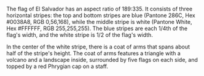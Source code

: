 The flag of El Salvador has an aspect ratio of 189:335. It consists of three horizontal stripes: the top and bottom stripes are blue (Pantone 286C, Hex #0038A8, RGB 0,56,168), while the middle stripe is white (Pantone White, Hex #FFFFFF, RGB 255,255,255). The blue stripes are each 1/4th of the flag's width, and the white stripe is 1/2 of the flag's width.

In the center of the white stripe, there is a coat of arms that spans about half of the stripe's height. The coat of arms features a triangle with a volcano and a landscape inside, surrounded by five flags on each side, and topped by a red Phrygian cap on a staff.